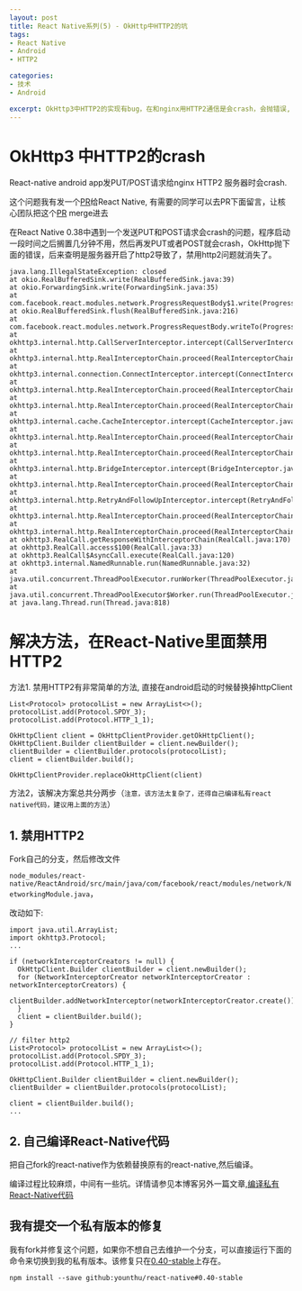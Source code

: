```yaml
---
layout: post
title: React Native系列(5) - OkHttp中HTTP2的坑
tags:
- React Native
- Android
- HTTP2

categories:
- 技术
- Android

excerpt: OkHttp3中HTTP2的实现有bug，在和nginx用HTTP2通信是会crash，会抛错误, 'java.lang.IllegalStateException closed'. 解决办法就是禁用Http3中的Http2功能.
---
```


# OkHttp3 中HTTP2的crash

React-native android app发PUT/POST请求给nginx HTTP2 服务器时会crash.

这个问题我有发一个[PR](https://github.com/facebook/react-native/pull/11372)给React Native, 有需要的同学可以去PR下面留言，让核心团队把这个[PR](https://github.com/facebook/react-native/pull/11372) merge进去

在React Native 0.38中遇到一个发送PUT和POST请求会crash的问题，程序启动一段时间之后搁置几分钟不用，然后再发PUT或者POST就会crash，OkHttp抛下面的错误，后来查明是服务器开启了http2导致了，禁用http2问题就消失了。

```
java.lang.IllegalStateException: closed
at okio.RealBufferedSink.write(RealBufferedSink.java:39)
at okio.ForwardingSink.write(ForwardingSink.java:35)
at com.facebook.react.modules.network.ProgressRequestBody$1.write(ProgressRequestBody.java:58)
at okio.RealBufferedSink.flush(RealBufferedSink.java:216)
at com.facebook.react.modules.network.ProgressRequestBody.writeTo(ProgressRequestBody.java:48)
at okhttp3.internal.http.CallServerInterceptor.intercept(CallServerInterceptor.java:47)
at okhttp3.internal.http.RealInterceptorChain.proceed(RealInterceptorChain.java:92)
at okhttp3.internal.connection.ConnectInterceptor.intercept(ConnectInterceptor.java:45)
at okhttp3.internal.http.RealInterceptorChain.proceed(RealInterceptorChain.java:92)
at okhttp3.internal.http.RealInterceptorChain.proceed(RealInterceptorChain.java:67)
at okhttp3.internal.cache.CacheInterceptor.intercept(CacheInterceptor.java:109)
at okhttp3.internal.http.RealInterceptorChain.proceed(RealInterceptorChain.java:92)
at okhttp3.internal.http.RealInterceptorChain.proceed(RealInterceptorChain.java:67)
at okhttp3.internal.http.BridgeInterceptor.intercept(BridgeInterceptor.java:93)
at okhttp3.internal.http.RealInterceptorChain.proceed(RealInterceptorChain.java:92)
at okhttp3.internal.http.RetryAndFollowUpInterceptor.intercept(RetryAndFollowUpInterceptor.java:124)
at okhttp3.internal.http.RealInterceptorChain.proceed(RealInterceptorChain.java:92)
at okhttp3.internal.http.RealInterceptorChain.proceed(RealInterceptorChain.java:67)
at okhttp3.RealCall.getResponseWithInterceptorChain(RealCall.java:170)
at okhttp3.RealCall.access$100(RealCall.java:33)
at okhttp3.RealCall$AsyncCall.execute(RealCall.java:120)
at okhttp3.internal.NamedRunnable.run(NamedRunnable.java:32)
at java.util.concurrent.ThreadPoolExecutor.runWorker(ThreadPoolExecutor.java:1112)
at java.util.concurrent.ThreadPoolExecutor$Worker.run(ThreadPoolExecutor.java:587)
at java.lang.Thread.run(Thread.java:818)
```

# 解决方法，在React-Native里面禁用HTTP2


方法1. 禁用HTTP2有非常简单的方法, 直接在android启动的时候替换掉httpClient

~~~
List<Protocol> protocolList = new ArrayList<>();
protocolList.add(Protocol.SPDY_3);
protocolList.add(Protocol.HTTP_1_1);

OkHttpClient client = OkHttpClientProvider.getOkHttpClient();
OkHttpClient.Builder clientBuilder = client.newBuilder();
clientBuilder = clientBuilder.protocols(protocolList);
client = clientBuilder.build();

OkHttpClientProvider.replaceOkHttpClient(client)
~~~


方法2，该解决方案总共分两步（`注意，该方法太复杂了，还得自己编译私有react native代码，建议用上面的方法`）

## 1. 禁用HTTP2

Fork自己的分支，然后修改文件

`node_modules/react-native/ReactAndroid/src/main/java/com/facebook/react/modules/network/NetworkingModule.java`，

改动如下:

```
import java.util.ArrayList;
import okhttp3.Protocol;
...

if (networkInterceptorCreators != null) {
  OkHttpClient.Builder clientBuilder = client.newBuilder();
  for (NetworkInterceptorCreator networkInterceptorCreator : networkInterceptorCreators) {
	clientBuilder.addNetworkInterceptor(networkInterceptorCreator.create());
  }
  client = clientBuilder.build();
}

// filter http2
List<Protocol> protocolList = new ArrayList<>();
protocolList.add(Protocol.SPDY_3);
protocolList.add(Protocol.HTTP_1_1);

OkHttpClient.Builder clientBuilder = client.newBuilder();
clientBuilder = clientBuilder.protocols(protocolList);

client = clientBuilder.build();
...

```


## 2. 自己编译React-Native代码

把自己fork的react-native作为依赖替换原有的react-native,然后编译。

编译过程比较麻烦，中间有一些坑。详情请参见本博客另外一篇文章,[编译私有React-Native代码](/2016/12/04/编译私有React-Native代码)

## 我有提交一个私有版本的修复
我有fork并修复这个问题，如果你不想自己去维护一个分支，可以直接运行下面的命令来切换到我的私有版本。该修复只在[0.40-stable](https://github.com/younthu/react-native/tree/0.40-stable)上存在。

```
npm install --save github:younthu/react-native#0.40-stable

```

